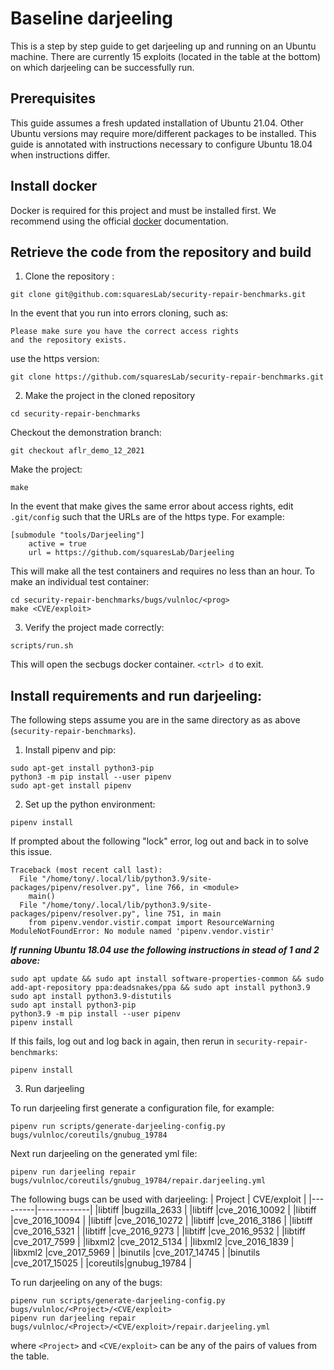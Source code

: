 # Baseline darjeeling
This is a step by step guide to get darjeeling up and running on an Ubuntu
machine. There are currently 15 exploits (located in the table at the bottom)
on which darjeeling can be successfully run. 

## Prerequisites
This guide assumes a fresh updated installation of Ubuntu 21.04. Other Ubuntu versions
may require more/different packages to be installed. This guide is annotated with
instructions necessary to configure Ubuntu 18.04 when instructions differ. 

## Install docker
Docker is required for this project and must be installed first. We recommend using the official
[docker](https://docs.docker.com/engine/install/ubuntu/) documentation.
## Retrieve the code from the repository and build
1. Clone the repository :
~~~
git clone git@github.com:squaresLab/security-repair-benchmarks.git
~~~
In the event that you run into errors cloning, such as:
~~~
Please make sure you have the correct access rights
and the repository exists.
~~~
use the https version: 
~~~
git clone https://github.com/squaresLab/security-repair-benchmarks.git
~~~
2. Make the project in the cloned repository
~~~
cd security-repair-benchmarks
~~~
Checkout the demonstration branch:
~~~
git checkout aflr_demo_12_2021
~~~
Make the project:
~~~
make
~~~
In the event that make gives the same error about access rights, edit `.git/config` such
that the URLs are of the https type. For example:
~~~
[submodule "tools/Darjeeling"]
	active = true
	url = https://github.com/squaresLab/Darjeeling

~~~
This will make all the test containers and requires no less than an hour.
To make an individual test container: 
~~~
cd security-repair-benchmarks/bugs/vulnloc/<prog>
make <CVE/exploit>
~~~

3. Verify the project made correctly:
~~~
scripts/run.sh
~~~
This will open the secbugs docker container. `<ctrl> d` to exit.

## Install requirements and run darjeeling:
The following steps assume you are in the same directory as as above (`security-repair-benchmarks`).
1. Install pipenv and pip:
~~~
sudo apt-get install python3-pip
python3 -m pip install --user pipenv
sudo apt-get install pipenv
~~~
2. Set up the python environment:
~~~
pipenv install
~~~
If prompted about the following "lock" error, log out and back in to solve this issue.
~~~
Traceback (most recent call last):
  File "/home/tony/.local/lib/python3.9/site-packages/pipenv/resolver.py", line 766, in <module>
    main()
  File "/home/tony/.local/lib/python3.9/site-packages/pipenv/resolver.py", line 751, in main
    from pipenv.vendor.vistir.compat import ResourceWarning
ModuleNotFoundError: No module named 'pipenv.vendor.vistir'
~~~


***If running Ubuntu 18.04 use the following instructions in stead of 1 and 2 above:***
~~~
sudo apt update && sudo apt install software-properties-common && sudo add-apt-repository ppa:deadsnakes/ppa && sudo apt install python3.9
sudo apt install python3.9-distutils
sudo apt install python3-pip
python3.9 -m pip install --user pipenv
pipenv install
~~~
If this fails, log out and log back in again, then rerun in `security-repair-benchmarks`:
~~~
pipenv install
~~~

3. Run darjeeling


To run darjeeling first generate a configuration file, for example: 
~~~
pipenv run scripts/generate-darjeeling-config.py bugs/vulnloc/coreutils/gnubug_19784
~~~
Next run darjeeling on the generated yml file:
~~~
pipenv run darjeeling repair bugs/vulnloc/coreutils/gnubug_19784/repair.darjeeling.yml
~~~
The following bugs can be used with darjeeling:
| Project | CVE/exploit |
|---------|-------------|
|libtiff  |bugzilla_2633    |
|libtiff  |cve_2016_10092   |
|libtiff  |cve_2016_10094   |
|libtiff  |cve_2016_10272   |
|libtiff  |cve_2016_3186    |
|libtiff  |cve_2016_5321    |
|libtiff  |cve_2016_9273    |
|libtiff  |cve_2016_9532    |
|libtiff  |cve_2017_7599    |
|libxml2  |cve_2012_5134    |
|libxml2  |cve_2016_1839    |
|libxml2  |cve_2017_5969    |
|binutils |cve_2017_14745   |
|binutils |cve_2017_15025   | 
|coreutils|gnubug_19784     |

To run darjeeling on any of the bugs:
~~~
pipenv run scripts/generate-darjeeling-config.py bugs/vulnloc/<Project>/<CVE/exploit>
pipenv run darjeeling repair bugs/vulnloc/<Project>/<CVE/exploit>/repair.darjeeling.yml
~~~
where `<Project>` and `<CVE/exploit>` can be any of the pairs of values from the table.
